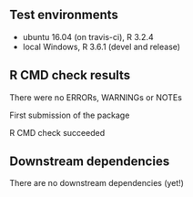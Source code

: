## Test environments

* ubuntu 16.04 (on travis-ci), R 3.2.4
* local Windows, R 3.6.1 (devel and release)



## R CMD check results

There were no ERRORs, WARNINGs or NOTEs

First submission of the package

R CMD check succeeded



## Downstream dependencies

There are no downstream dependencies (yet!)
